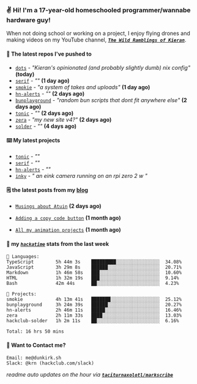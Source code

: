 ### ✌️ Hi! I'm a 17-year-old homeschooled programmer/wannabe hardware guy!

When not doing school or working on a project, I enjoy flying drones and making videos on my YouTube channel, [**_`The Wild Ramblings of Kieran`_**](https://youtube.com/@kieran.rambles).

#### 👷 The latest repos I've pushed to

- [`dots`](https://github.com/taciturnaxolotl/dots) - _"Kieran's opinionated (and probably slightly dumb) nix config"_ **(today)**
- [`serif`](https://github.com/taciturnaxolotl/serif) - _""_ **(1 day ago)**
- [`smokie`](https://github.com/taciturnaxolotl/smokie) - _"a system of takes and uploads"_ **(1 day ago)**
- [`hn-alerts`](https://github.com/taciturnaxolotl/hn-alerts) - _""_ **(2 days ago)**
- [`bunplayground`](https://github.com/taciturnaxolotl/bunplayground) - _"random bun scripts that dont fit anywhere else"_ **(2 days ago)**
- [`tonic`](https://github.com/taciturnaxolotl/tonic) - _""_ **(2 days ago)**
- [`zera`](https://github.com/taciturnaxolotl/zera) - _"my new site v4?"_ **(2 days ago)**
- [`solder`](https://github.com/hackclub/solder) - _""_ **(4 days ago)**

#### ⌨️ My latest projects

- [`tonic`](https://github.com/taciturnaxolotl/tonic) - _""_
- [`serif`](https://github.com/taciturnaxolotl/serif) - _""_
- [`hn-alerts`](https://github.com/taciturnaxolotl/hn-alerts) - _""_
- [`inky`](https://github.com/taciturnaxolotl/inky) - _" an eink camera running on an rpi zero 2 w "_

#### 🗒️ the latest posts from my [blog](https://dunkirk.sh)

- [`Musings about Atuin`](https://dunkirk.sh/blog/atuin/) **(2 days ago)**

- [`Adding a copy code button`](https://dunkirk.sh/blog/adding-a-copy-button/) **(1 month ago)**

- [`All my animation projects`](https://dunkirk.sh/blog/my-animations/) **(1 month ago)**



#### 📡 my [_`hackatime`_](https://waka.hackclub.com) stats from the last week

```text
💾 Languages:
TypeScript        5h 44m 3s    █████████░░░░░░░░░░░░░░░░  34.08%
JavaScript        3h 29m 8s    ██████░░░░░░░░░░░░░░░░░░░  20.71%
Markdown          1h 46m 58s   ███░░░░░░░░░░░░░░░░░░░░░░  10.60%
HTML              1h 32m 19s   ███░░░░░░░░░░░░░░░░░░░░░░  9.14%
Bash              42m 44s      ██░░░░░░░░░░░░░░░░░░░░░░░  4.23%

💼 Projects:
smokie            4h 13m 41s   ███████░░░░░░░░░░░░░░░░░░  25.12%
bunplayground     3h 24m 39s   ██████░░░░░░░░░░░░░░░░░░░  20.27%
hn-alerts         2h 46m 11s   █████░░░░░░░░░░░░░░░░░░░░  16.46%
zera              2h 11m 33s   ████░░░░░░░░░░░░░░░░░░░░░  13.03%
hackclub-solder   1h 2m 11s    ██░░░░░░░░░░░░░░░░░░░░░░░  6.16%

Total: 16 hrs 50 mins
```

#### 📮 Want to Contact me?

```text
Email: me@dunkirk.sh
Slack: @krn (hackclub.com/slack)
```

_readme auto updates on the hour via [**`taciturnaxolotl/markscribe`**](https://github.com/taciturnaxolotl/markscribe)_
